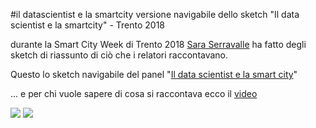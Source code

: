 #il datascientist e la smartcity
versione navigabile dello sketch "Il data scientist e la smartcity" - Trento 2018 

durante la Smart City Week di Trento 2018 [Sara Serravalle](https://twitter.com/visualsara) ha fatto degli sketch di riassunto di ciò che i relatori raccontavano.

Questo lo sketch navigabile del panel "[Il data scientist e la smart city](https://www.smartcityweek.it/event/il-data-scientist-e-la-smart-city/)"

... e per chi vuole sapere di cosa si raccontava ecco il [video](https://youtu.be/6DMpMLtvO9M)

![](https://www.smartcityweek.it/wp-content/uploads/2018/03/11-222x300.jpg) ![](https://www.smartcityweek.it/wp-content/uploads/2018/03/12-216x300.jpg)

